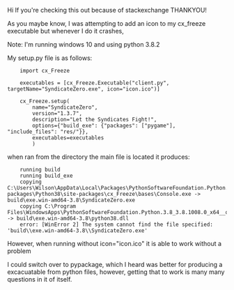 Hi If you're checking this out because of stackexchange THANKYOU!

As you maybe know, I was attempting to add an icon to my cx_freeze executable but whenever I do it crashes,

Note: I'm running windows 10 and using python 3.8.2

My setup.py file is as follows:

```
    import cx_Freeze
    
    executables = [cx_Freeze.Executable("client.py", targetName="SyndicateZero.exe", icon="icon.ico")]
    
    cx_Freeze.setup(
        name="SyndicateZero",
        version="1.3.7",
        description="Let the Syndicates Fight!",
        options={"build_exe": {"packages": ["pygame"], "include_files": "res/"}},
        executables=executables
        )

```

when ran from the directory the main file is located it produces:

```
    running build
    running build_exe
    copying C:\Users\Wilson\AppData\Local\Packages\PythonSoftwareFoundation.Python.3.8_qbz5n2kfra8p0\LocalCache\local-packages\Python38\site-packages\cx_Freeze\bases\Console.exe -> build\exe.win-amd64-3.8\SyndicateZero.exe
    copying C:\Program Files\WindowsApps\PythonSoftwareFoundation.Python.3.8_3.8.1008.0_x64__qbz5n2kfra8p0\python38.dll -> build\exe.win-amd64-3.8\python38.dll
    error: [WinError 2] The system cannot find the file specified: 'build\\exe.win-amd64-3.8\\SyndicateZero.exe'

```

However, when running without icon="icon.ico" it is able to work without a problem

I could switch over to pypackage, which I heard was better for producing a excacuatable from python files, however, getting that to work is many many questions in it of itself.